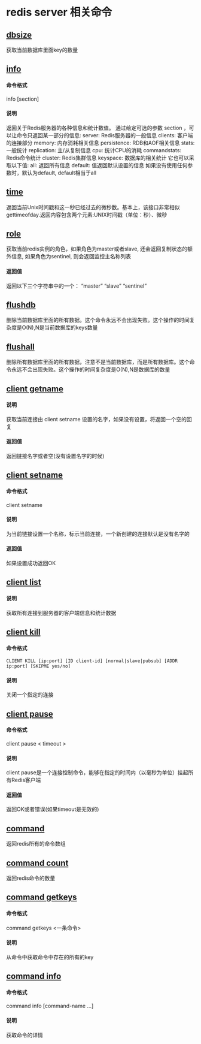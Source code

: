# redis server 相关命令
## [dbsize](http://www.redis.cn/commands/dbsize.html)
  获取当前数据库里面key的数量
## [info](http://www.redis.cn/commands/info.html)
#### 命令格式
  info [section]
#### 说明
  返回关于Redis服务器的各种信息和统计数值。
  通过给定可选的参数 section ，可以让命令只返回某一部分的信息:
  server: Redis服务器的一般信息
  clients: 客户端的连接部分
  memory: 内存消耗相关信息
  persistence: RDB和AOF相关信息
  stats: 一般统计
  replication: 主/从复制信息
  cpu: 统计CPU的消耗
  commandstats: Redis命令统计
  cluster: Redis集群信息
  keyspace: 数据库的相关统计
  它也可以采取以下值:
  all: 返回所有信息
  default: 值返回默认设置的信息
  如果没有使用任何参数时，默认为default, default相当于all
## [time](http://www.redis.cn/commands/time.html)
  返回当前Unix时间戳和这一秒已经过去的微秒数。基本上，该接口非常相似gettimeofday.返回内容包含两个元素:UNIX时间戳（单位：秒）、微秒
## [role](http://www.redis.cn/commands/role.html)
  获取当前redis实例的角色，如果角色为master或者slave, 还会返回复制状态的额外信息, 如果角色为sentinel, 则会返回监控主名称列表
#### 返回值
  返回以下三个字符串中的一个：
    “master”
    “slave”
    “sentinel”
## [flushdb](http://www.redis.cn/commands/flushdb.html)
  删除当前数据库里面的所有数据。这个命令永远不会出现失败。这个操作的时间复杂度是O(N),N是当前数据库的keys数量
## [flushall](http://www.redis.cn/commands/flushall.html)
  删除所有数据库里面的所有数据，注意不是当前数据库，而是所有数据库。这个命令永远不会出现失败。这个操作的时间复杂度是O(N),N是数据库的数量
## [client getname](http://www.redis.cn/commands/client-getname.html)
#### 说明
  获取当前连接由 client setname 设置的名字，如果没有设置，将返回一个空的回复
#### 返回值
  返回链接名字或者空(没有设置名字的时候)
## [client setname](http://www.redis.cn/commands/client-setname.html)
#### 命令格式
  client setname <connection-name>
#### 说明
  为当前链接设置一个名称，标示当前连接，一个新创建的连接默认是没有名字的
#### 返回值
  如果设置成功返回OK
## [client list](http://www.redis.cn/commands/client-list.html)
#### 说明
  获取所有连接到服务器的客户端信息和统计数据
## [client kill](http://www.redis.cn/commands/client-kill.html)
#### 命令格式
    CLIENT KILL [ip:port] [ID client-id] [normal|slave|pubsub] [ADDR ip:port] [SKIPME yes/no]
#### 说明
  关闭一个指定的连接
## [client pause](http://www.redis.cn/commands/client-pause.html)
#### 命令格式
  client pause < timeout >
#### 说明
  client pause是一个连接控制命令，能够在指定的时间内（以毫秒为单位）挂起所有Redis客户端
#### 返回值
  返回OK或者错误(如果timeout是无效的)
## [command](http://www.redis.cn/commands/command.html)
  返回redis所有的命令数组
## [command count](http://www.redis.cn/commands/command-count.html)
  返回redis命令的数量
## [command getkeys](http://www.redis.cn/commands/command-getkeys.html)
#### 命令格式
  command getkeys <一条命令>
#### 说明
  从命令中获取命令中存在的所有的key
## [command info](http://www.redis.cn/commands/command-info.html)
#### 命令格式
  command info <command-name> [command-name ...]
#### 说明
  获取命令的详情
  